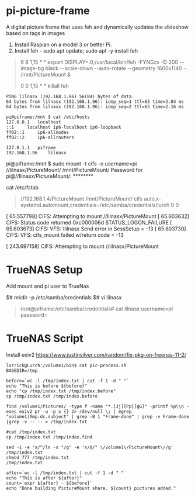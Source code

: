 # pi-picture-frame
A digital picture frame that uses feh and dynamically updates the slideshow based on tags in images


1) Install Raspian on a model 3 or better Pi.
1) Install feh - sudo apt update; sudo apt -y install feh




> 6 8 1,15 * * export DISPLAY=:0;/usr/local/bin/feh -FYNGzx -D 200 --image-bg black --scale-down --auto-rotate --geometry 1600x1140 -. /mnt/PictureMount &
> 
> 0 0 1,15 * * killall feh
> 




```pi@piframe:/mnt $ ping lilnasx
PING lilnasx (192.168.1.96) 56(84) bytes of data.
64 bytes from lilnasx (192.168.1.96): icmp_seq=1 ttl=63 time=2.04 ms
64 bytes from lilnasx (192.168.1.96): icmp_seq=2 ttl=63 time=2.16 ms
```


```
pi@piframe:/mnt $ cat /etc/hosts
127.0.0.1	localhost
::1		localhost ip6-localhost ip6-loopback
ff02::1		ip6-allnodes
ff02::2		ip6-allrouters

127.0.1.1	piframe
192.168.1.96	lilnasx

```


pi@piframe:/mnt $ sudo mount -t cifs -o username=pi //lilnasx/PictureMount/ /mnt/PictureMount/
Password for pi@//lilnasx/PictureMount/:  ********


cat /etc/fstab
> //192.168.1.4/PictureMount	/mnt/PictureMount/	cifs	auto,x-systemd.automount,credentials=/etc/samba/credentials/lurch	0	 0
> 

[   65.557798] CIFS: Attempting to mount //lilnasx/PictureMount
[   65.603632] CIFS: Status code returned 0xc000006d STATUS_LOGON_FAILURE
[   65.603673] CIFS: VFS: \\lilnasx Send error in SessSetup = -13
[   65.603730] CIFS: VFS: cifs_mount failed w/return code = -13


[  243.697158] CIFS: Attempting to mount //lilnasx/PictureMount

# TrueNAS Setup
Add mount and pi user to TrueNas

$# mkdir -p /etc/samba/credentials
$# vi lilnasx
>
> root@piframe:/etc/samba/credentials# cat lilnasx
> username=pi
> password=<password here>
> 



# TrueNAS Script

Install exiv2
https://www.justinsilver.com/random/fix-pkg-on-freenas-11-2/

```
lorrick@Lurch:/volume1/bin$ cat pic-process.sh
BASEDIR=/tmp

before=`wc -l /tmp/index.txt | cut -f 1 -d " "`
echo "This is before ${before}"
echo "cp /tmp/index.txt /tmp/index.before"
cp /tmp/index.txt /tmp/index.before

find /volume1/Pictures/ -type f -name "*.[Jj][Pp][gG]" -printf %p\\n -exec exiv2 pr -u -p x {} 2> /dev/null \; | egrep "volume1|Xmp.dc.subject" | grep -B 1 "Frame-done" | grep -v Frame-done |grep -v -- -- > /tmp/index.txt

#cat /tmp/index.txt
cp /tmp/index.txt /tmp/index.find

sed -i -e 's/^/ln -s "/g' -e 's/$/" \/volume1\/PictureMount\//g' /tmp/index.txt
chmod 777 /tmp/index.txt
/tmp/index.txt

after=`wc -l /tmp/index.txt | cut -f 1 -d " "`
echo "This is after ${after}"
count=`expr ${after} - ${before}`
echo "Done building PictureMount share. ${count} pictures added."
```








